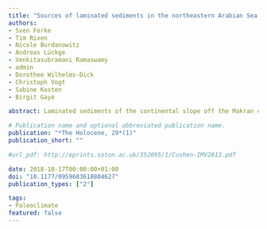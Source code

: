 ```yaml
---
title: "Sources of laminated sediments in the northeastern Arabian Sea off Pakistan and implications for sediment transport mechanisms during the late Holocene"
authors:
- Sven Forke
- Tim Rixen
- Nicole Burdanowitz
- Andreas Lückge
- Venkitasubramani Ramaswamy
- admin
- Dorothee Wilhelms-Dick
- Christoph Vogt
- Sabine Kasten
- Birgit Gaye

abstract: Laminated sediments of the continental slope off the Makran coast in the northern Arabian Sea are well-known climate archives and record productivity, as well as supply of material from land. Here, we studied sediment core 275KL off Pakistan in concert with sediment trap, dust and river samples in order to characterize and quantify land-derived material deposited in varves and event layers. We analysed grain sizes, mineral assemblages, bulk components and stable isotopes (δ13C, δ18O) of carbonates. In winter, enhanced river discharge is the main source of lithogenic matter contributing the major amounts to the total annual sedimentation of the northern Arabian Sea. During the late summer season, lithogenic matter accumulation is slightly enhanced, probably carried along with the south-eastward blowing Levar winds from the Balochistan and the Sistan Basins and the summer monsoon discharge maximum of perennial streams. C/N ratios and stable carbon and oxygen isotopes could not be used to distinguish between organic matter produced on land and in the ocean, whereas stable carbon and oxygen isotope ratios of carbonates suggest that sedimentation of event layers is dominated by direct inputs from land. Catastrophic denudation and storm events occur on average once every 50 years and lead to sedimentation rates that exceed the mean annual sedimentations of 983 g m−2 yr−1 by 6 to 10 times. Nevertheless, due to their rare occurrence, they contributed only 7% to the total sedimentation during the last ca. 5000 years. End-member modelling of grain sizes in accordance with lithogenic matter accumulation rates and event layer frequencies showed that arid conditions prevailed between 4000 and 5000 a BP while more humid conditions commenced around 2000 ka BP in accordance with the Pacific ENSO record.

# Publication name and optional abbreviated publication name.
publication: "*The Holocene, 29*(1)"
publication_short: ""

#url_pdf: http://eprints.soton.ac.uk/352095/1/Cushen-IMV2013.pdf

date: 2018-10-17T00:00:00+01:00
doi: "10.1177/0959683618804627"
publication_types: ["2"]

tags:
- Paleoclimate
featured: false
---
```

